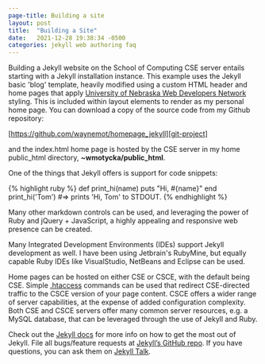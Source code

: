 ```yaml
---
page-title: Building a site
layout: post
title:  "Building a Site"
date:   2021-12-28 19:38:34 -0500
categories: jekyll web authoring faq
---
```


Building a Jekyll website on the School of Computing CSE server entails
starting with a Jekyll installation instance.
This example uses the Jekyll basic 'blog' template, heavily modified
using a custom HTML header and home pages that apply
[University of Nebraska Web Developers Network][wdn] styling. This
is included within layout elements to render as my personal home page.
You can download a copy of the source code from my Github repository:

[https://github.com/waynemot/homepage_jekyll][git-project]

and the index.html home page is hosted by the CSE server 
in my home public_html directory, **~wmotycka/public_html**.

One of the things that
Jekyll offers is support for code snippets:

{% highlight ruby %}
def print_hi(name)
  puts "Hi, #{name}"
end
print_hi('Tom')
#=> prints 'Hi, Tom' to STDOUT.
{% endhighlight %}

Many other markdown controls can be used, and leveraging the power of Ruby and jQuery + JavaScript,
a highly appealing and responsive web presence can be created.

Many Integrated Development Environments (IDEs) support Jekyll development 
as well. I have been using Jetbrain's
RubyMine, but equally capable Ruby IDEs like 
VisualStudio, NetBeans and Eclipse can be used.

Home pages can be hosted on either CSE or CSCE, with the default being CSE. Simple
[.htaccess][htaccess] commands can be used that redirect CSE-directed traffic to the CSCE 
version of your page content.  CSCE offers a wider range of server capabilities, at the
expense of added configuration complexity.
Both CSE and CSCE servers offer many common server resources, e.g. a MySQL database, 
that can be leveraged through the use of Jekyll and Ruby.

Check out the [Jekyll docs][jekyll-docs] for more info on how to get the most out of Jekyll. File all bugs/feature requests at [Jekyll’s GitHub repo][jekyll-gh]. If you have questions, you can ask them on [Jekyll Talk][jekyll-talk].

[jekyll-docs]: https://jekyllrb.com/docs/home
[jekyll-gh]:   https://github.com/jekyll/jekyll
[jekyll-talk]: https://talk.jekyllrb.com/
[home]: https://cse.unl.edu/~wmotycka
[git-project]: https://github.com/waynemot/homepage_jekyll
[wdn]:  https://wdn.unl.edu
[htaccess]: https://www.redhat.com/sysadmin/beginners-guide-redirects-htaccess
